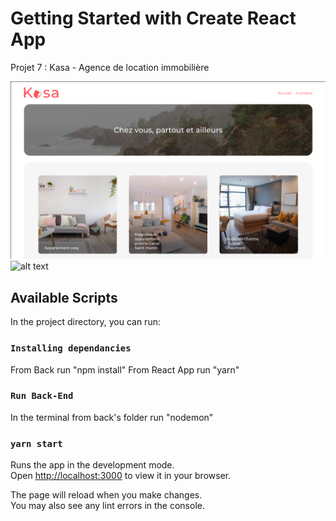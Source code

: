 # Getting Started with Create React App

Projet 7 : Kasa - Agence de location immobilière

![alt text](./public/Screen.png)![alt text](./public/Screen-mobil.png)



## Available Scripts

In the project directory, you can run:

### `Installing dependancies`

From Back run "npm install"
From React App run "yarn"
### `Run Back-End`

In the terminal from back's folder run "nodemon"

### `yarn start`

Runs the app in the development mode.\
Open [http://localhost:3000](http://localhost:3000) to view it in your browser.

The page will reload when you make changes.\
You may also see any lint errors in the console.